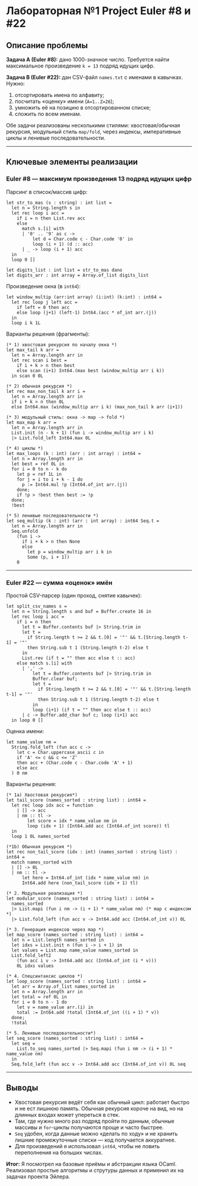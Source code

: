 # Лабораторная №1 Project Euler #8 и #22

## Описание проблемы

**Задача A (Euler #8):** дано 1000-значное число. Требуется найти максимальное произведение `k = 13` подряд идущих цифр.

**Задача B (Euler #22):** дан CSV-файл `names.txt` с именами в кавычках. Нужно:
1) отсортировать имена по алфавиту;
2) посчитать «оценку» имени (`A=1..Z=26`);
3) умножить её на позицию в отсортированном списке;
4) сложить по всем именам.

Обе задачи реализованы несколькими стилями: хвостовая/обычная рекурсия, модульный стиль `map/fold`, через индексы, императивные циклы и ленивые последовательности.

---

## Ключевые элементы реализации

### Euler #8 — максимум произведения 13 подряд идущих цифр

Парсинг в список/массив цифр:

    let str_to_mas (s : string) : int list =
      let n = String.length s in
      let rec loop i acc =
        if i = n then List.rev acc
        else
          match s.[i] with
          | '0' .. '9' as c ->
              let d = Char.code c - Char.code '0' in
              loop (i + 1) (d :: acc)
          | _ -> loop (i + 1) acc
      in
      loop 0 []

    let digits_list : int list = str_to_mas dano
    let digits_arr : int array = Array.of_list digits_list

Произведение окна (в `int64`):

    let window_multip (arr:int array) (i:int) (k:int) : int64 =
      let rec loop j left acc =
        if left = 0 then acc
        else loop (j+1) (left-1) Int64.(acc * of_int arr.(j))
      in
      loop i k 1L

Варианты решения (фрагменты):

    (* 1) хвостовая рекурсия по началу окна *)
    let max_tail k arr =
      let n = Array.length arr in
      let rec scan i best =
        if i + k > n then best
        else scan (i+1) Int64.(max best (window_multip arr i k))
      in scan 0 0L

    (* 2) обычная рекурсия *)
    let rec max_non_tail k arr i =
      let n = Array.length arr in
      if i + k > n then 0L
      else Int64.max (window_multip arr i k) (max_non_tail k arr (i+1))

    (* 3) модульный стиль: окна -> map -> fold *)
    let max_map k arr =
      let n = Array.length arr in
      List.init (n - k + 1) (fun i -> window_multip arr i k)
      |> List.fold_left Int64.max 0L

    (* 4) циклы *)
    let max_loops (k : int) (arr : int array) : int64 =
      let n = Array.length arr in
      let best = ref 0L in
      for i = 0 to n - k do
        let p = ref 1L in
        for j = i to i + k - 1 do
          p := Int64.mul !p (Int64.of_int arr.(j))
        done;
        if !p > !best then best := !p
      done;
      !best

    (* 5) ленивые последовательности *)
    let seq_multip (k : int) (arr : int array) : int64 Seq.t =
      let n = Array.length arr in
      Seq.unfold
        (fun i ->
          if i + k > n then None
          else
            let p = window_multip arr i k in
            Some (p, i + 1))
        0

---

### Euler #22 — сумма «оценок» имён

Простой CSV-парсер (один проход, снятие кавычек):

    let split_csv_names s =
      let n = String.length s and buf = Buffer.create 16 in
      let rec loop i acc =
        if i = n then
          let t = Buffer.contents buf |> String.trim in
          let t =
            if String.length t >= 2 && t.[0] = '"' && t.[String.length t-1] = '"'
            then String.sub t 1 (String.length t-2) else t
          in
          List.rev (if t = "" then acc else t :: acc)
        else match s.[i] with
          | ',' ->
              let t = Buffer.contents buf |> String.trim in
              Buffer.clear buf;
              let t =
                if String.length t >= 2 && t.[0] = '"' && t.[String.length t-1] = '"'
                then String.sub t 1 (String.length t-2) else t
              in
              loop (i+1) (if t = "" then acc else t :: acc)
          | c -> Buffer.add_char buf c; loop (i+1) acc
      in loop 0 []

Оценка имени:

    let name_value nm =
      String.fold_left (fun acc c ->
        let c = Char.uppercase_ascii c in
        if 'A' <= c && c <= 'Z'
        then acc + (Char.code c - Char.code 'A' + 1)
        else acc
      ) 0 nm

Варианты решения:

    (* 1a) Хвостовая рекурсия*)
    let tail_score (names_sorted : string list) : int64 =
      let rec loop idx acc = function
        | [] -> acc
        | nm :: tl ->
            let score = idx * name_value nm in
            loop (idx + 1) (Int64.add acc (Int64.of_int score)) tl
      in
      loop 1 0L names_sorted

    (*1b) Обычная рекурсия *)
    let rec non_tail_score (idx : int) (names_sorted : string list) : int64 =
      match names_sorted with
      | [] -> 0L
      | nm :: tl ->
          let here = Int64.of_int (idx * name_value nm) in
          Int64.add here (non_tail_score (idx + 1) tl)

    (* 2. Модульная реализация *)
    let modular_score (names_sorted : string list) : int64 =
      names_sorted
      |> List.mapi (fun i nm -> (i + 1) * name_value nm) (* map с индексом *)
      |> List.fold_left (fun acc v -> Int64.add acc (Int64.of_int v)) 0L

    (* 3. Генерация индексов через map *)
    let map_score (names_sorted : string list) : int64 =
      let n = List.length names_sorted in
      let idxs = List.init n (fun i -> i + 1) in
      let values = List.map name_value names_sorted in
      List.fold_left2
        (fun acc i v -> Int64.add acc (Int64.of_int (i * v)))
        0L idxs values

    (* 4. Спецсинтаксис циклов *)
    let loop_score (names_sorted : string list) : int64 =
      let arr = Array.of_list names_sorted in
      let n = Array.length arr in
      let total = ref 0L in
      for i = 0 to n - 1 do
        let v = name_value arr.(i) in
        total := Int64.add !total (Int64.of_int ((i + 1) * v))
      done;
      !total

    (* 5. Ленивые последовательности*)
    let seq_score (names_sorted : string list) : int64 =
      let seq =
        List.to_seq names_sorted |> Seq.mapi (fun i nm -> (i + 1) * name_value nm)
      in
      Seq.fold_left (fun acc v -> Int64.add acc (Int64.of_int v)) 0L seq
      
---

## Выводы

- Хвостовая рекурсия ведёт себя как обычный цикл: работает быстро и не ест лишнюю память. Обычная рекурсия короче на вид, но на длинных входах может упереться в стек.
- Там, где нужно много раз подряд пройти по данным, обычные массивы и `for`-циклы получаются проще и часто быстрее.
- `Seq` удобен, когда данные можно «делать по ходу» и не хранить лишние промежуточные списки — код получается аккуратнее.
- Для произведений я использовал `int64`, чтобы не ловить переполнения на больших числах.


**Итог:** Я посмотрел на базовые приёмы и абстракции языка OCaml. Реализовал простые алгоритмы и струтуры данных и применил их на задачах проекта Эйлера. 

